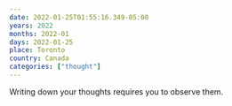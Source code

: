 ```yaml
---
date: 2022-01-25T01:55:16.349-05:00
years: 2022
months: 2022-01
days: 2022-01-25
place: Toronto
country: Canada
categories: ["thought"]
---
```

Writing down your thoughts requires you to observe them.
